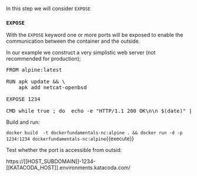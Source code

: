 In this step we will consider `EXPOSE`

### `EXPOSE`

With the `EXPOSE` keyword one or more ports will be exposed to enable the communication between the container and the outside.

In our example we construct a very simplistic web server (not recommended for production);

<pre class="file" data-filename="Dockerfile" data-target="replace">FROM alpine:latest

RUN apk update && \
    apk add netcat-openbsd

EXPOSE 1234

CMD while true ; do  echo -e "HTTP/1.1 200 OK\n\n $(date)" | nc -l -p 1234  ; done
</pre>

Build and run:

`docker build  -t dockerfundamentals-nc:alpine . && docker run -d -p 1234:1234 dockerfundamentals-nc:alpine`{{execute}}

Test whether the port is accessible from outsid:

https://[[HOST_SUBDOMAIN]]-1234-[[KATACODA_HOST]].environments.katacoda.com/

